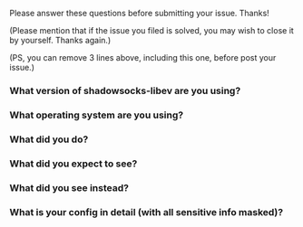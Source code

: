 Please answer these questions before submitting your issue. Thanks!

(Please mention that if the issue you filed is solved, you may wish to close it by yourself. Thanks again.)

(PS, you can remove 3 lines above, including this one, before post your issue.)

### What version of shadowsocks-libev are you using?


### What operating system are you using?


### What did you do?


### What did you expect to see?


### What did you see instead?


### What is your config in detail (with all sensitive info masked)?
